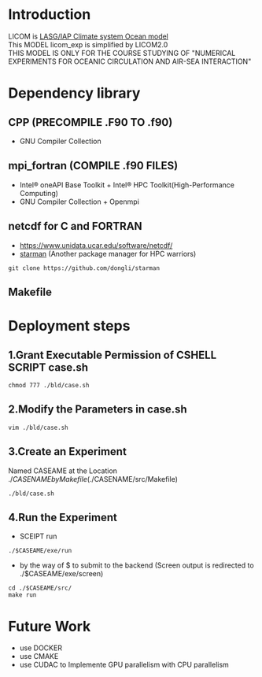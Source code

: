 Introduction
============
LICOM is [LASG/IAP Climate system Ocean model](http://project.lasg.ac.cn/LFS/)  
This MODEL licom_exp is simplified by LICOM2.0  
THIS MODEL IS ONLY FOR THE COURSE STUDYING OF "NUMERICAL EXPERIMENTS FOR OCEANIC CIRCULATION AND AIR-SEA INTERACTION"

Dependency library
============
## CPP (PRECOMPILE .F90 TO .f90)   
- GNU Compiler Collection
## mpi_fortran (COMPILE .f90 FILES)  
- Intel® oneAPI Base Toolkit + Intel® HPC Toolkit(High-Performance Computing)  
- GNU Compiler Collection + Openmpi
## netcdf for C and FORTRAN  
- https://www.unidata.ucar.edu/software/netcdf/    
- [starman](https://github.com/dongli/starman) (Another package manager for HPC warriors)
```
git clone https://github.com/dongli/starman
```
## Makefile


Deployment steps
============
## 1.Grant Executable Permission of CSHELL SCRIPT case.sh
```
chmod 777 ./bld/case.sh
```
## 2.Modify the Parameters in case.sh
```
vim ./bld/case.sh
```
## 3.Create an Experiment 
Named CASEAME at the Location ./$CASENAME by Makefile (./$CASENAME/src/Makefile)
```
./bld/case.sh
```
## 4.Run the Experiment
- SCEIPT run
```
./$CASEAME/exe/run
```
- by the way of $ to submit to the backend (Screen output is redirected to ./$CASEAME/exe/screen)
```
cd ./$CASEAME/src/
make run 
```

Future Work
============
- use DOCKER
- use CMAKE 
- use CUDAC to Implemente GPU parallelism with CPU parallelism

